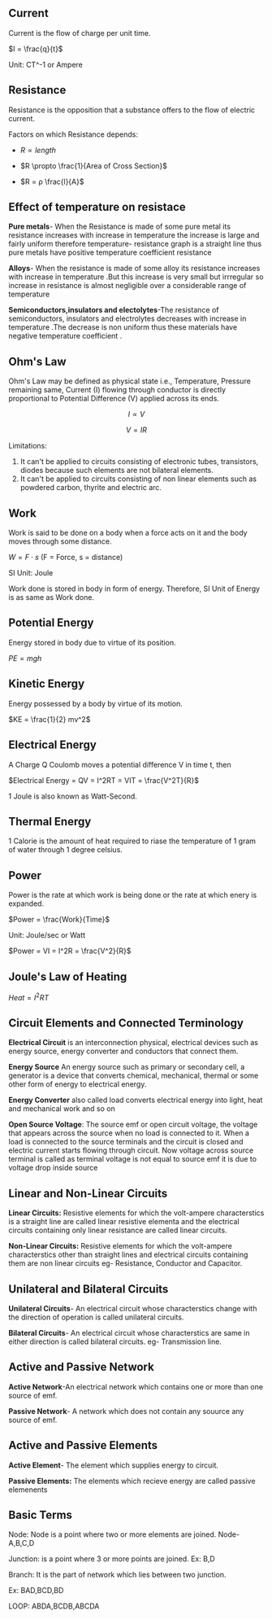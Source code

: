 ## Current

Current is the flow of charge per unit time. 

$I = \frac{q}{t}$

Unit: CT^-1 or Ampere

## Resistance 

Resistance is the opposition that a substance offers to the flow of electric current. 

Factors on which Resistance depends: 

* $R \propto length$
* $R \propto \frac{1}{Area of Cross Section}$

* $R = ρ \frac{l}{A}$

## Effect of temperature on resistace

**Pure metals**- When the Resistance is made of some pure metal its resistance increases with increase in temperature the increase is large and fairly uniform therefore temperature- resistance graph is a straight line thus pure metals have positive temperature coefficient resistance

**Alloys**- When the resistance is made of some alloy its resistance increases with increase in temperature .But this increase is very small but irrregular so increase in resistance is almost negligible over a considerable range of temperature 

**Semiconductors,insulators and electolytes**-The resistance of semiconductors, insulators and electrolytes decreases with increase in temperature .The decrease is non uniform thus these materials have negative  temperature coefficient .

## Ohm's Law

Ohm's Law may be defined as physical state i.e., Temperature, Pressure remaining same, Current (I) flowing through conductor is directly proportional to Potential Difference (V) applied across its ends.

$$I \propto V$$

$$V = IR$$

Limitations: 

1. It can't be applied to circuits consisting of electronic tubes, transistors, diodes because such elements are not bilateral elements.
2. It can't be applied to circuits consisting of non linear elements such as powdered carbon, thyrite and electric arc.

## Work

Work is said to be done on a body when a force acts on it and the body moves through some distance. 

$W = F \cdot s$   (F = Force, s = distance)

SI Unit: Joule

Work done is stored in body in form of energy. Therefore, SI Unit of Energy is as same as Work done. 

## Potential Energy

Energy stored in body due to virtue of its position. 

$PE = mgh$

## Kinetic Energy

Energy possessed by a body by virtue of its motion. 

$KE = \frac{1}{2} mv^2$

## Electrical Energy

A Charge Q Coulomb moves a potential difference V in time t, then 

$Electrical Energy = QV 
                    = I^2RT
                    = VIT 
                    = \frac{V^2T}{R}$

1 Joule is also known as Watt-Second. 

## Thermal Energy

1 Calorie is the amount of heat required to riase the temperature of 1 gram of water through 1 degree celsius. 

## Power

Power is the rate at which work is being done or the rate at which enery is expanded. 

$Power = \frac{Work}{Time}$

Unit: Joule/sec or Watt

$Power = VI = I^2R = \frac{V^2}{R}$

## Joule's Law of Heating

$Heat = I^2RT$

## Circuit Elements and Connected Terminology

**Electrical Circuit** is an interconnection physical, electrical devices such as energy source, energy converter and conductors that connect them.

**Energy Source** An energy source such as primary or secondary cell, a generator is a device that converts chemical, mechanical, thermal or some other form of energy to electrical energy.

**Energy Converter** also called load converts electrical energy into light, heat and mechanical work and so on 


**Open Source Voltage**: The source emf or open circuit voltage, the voltage that appears across the source when no load is connected to it. When a load is connected to the source terminals and the circuit is closed and electric current starts flowing through circuit. Now voltage across source terminal is called as terminal voltage is not equal to source emf it is due to voltage drop inside source

## Linear and Non-Linear Circuits

**Linear Circuits:** Resistive elements for which the volt-ampere characterstics is a straight line are called linear resistive elementa and the electrical circuits containing only linear resistance are called linear circuits.

**Non-Linear Circuits:** Resistive elements for which the volt-ampere characterstics other than straight lines and electrical circuits containing them are non linear circuits eg- Resistance, Conductor and Capacitor. 

## Unilateral and Bilateral Circuits

**Unilateral Circuits**- An electrical circuit whose characterstics change with the direction of operation is called unilateral circuits. 

**Bilateral Circuits**- An electrical circuit whose characterstics are same in either direction is called bilateral circuits. eg- Transmission line.

## Active and Passive Network

**Active Network**-An electrical network which contains one or more than one source of emf.

**Passive Network**- A network which does not contain any souurce any source of emf.

## Active and Passive Elements

**Active Element**- The element which supplies energy to circuit.

**Passive Elements:** The elements which recieve energy are called passive elemenents 

## Basic Terms

Node: Node is a point where two or more elements are joined.
Node- A,B,C,D

Junction: is a point where 3 or more points are joined.
Ex: B,D

Branch: It is the part of network which lies between two junction. 

Ex: BAD,BCD,BD

LOOP: ABDA,BCDB,ABCDA

